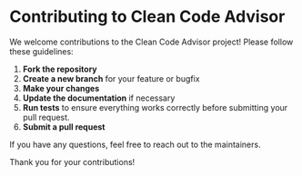 # Contributing to Clean Code Advisor

We welcome contributions to the Clean Code Advisor project! Please follow these guidelines:

1. **Fork the repository**
2. **Create a new branch** for your feature or bugfix
3. **Make your changes**
4. **Update the documentation** if necessary
5. **Run tests** to ensure everything works correctly before submitting your pull request.
6. **Submit a pull request**

If you have any questions, feel free to reach out to the maintainers.

Thank you for your contributions!